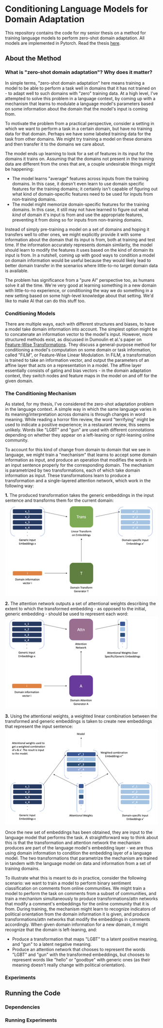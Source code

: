 # Conditioning Language Models for Domain Adaptation

This repository contains the code for my senior thesis on a method for training language models to perform zero-shot domain adaptation. All models are implemented in Pytorch. Read the thesis [here](https://www.dropbox.com/s/qu3k4m6lou60u5b/Thesis_Final_Report.pdf?dl=0).

## About the Method

### What is "zero-shot domain adaptation"? Why does it matter?

In simple terms, "zero-shot domain adaptation" here means training a model to be able to perform a task well in domains that it has not trained on - to adapt well to such domains with "zero" training data. At a high level, I've attempted to solve this problem in a language context, by coming up with a mechanism that learns to modulate a language model's parameters based on some information about the domain that the model's input is coming from.

To motivate the problem from a practical perspective, consider a setting in which we want to perform a task in a certain domain, but have no training data for that domain. Perhaps we have some labeled training data for the task from other domains. We might try training a model on these domains and then transfer it to the domains we care about.

The model ends up learning to look for a set of features in its input for the domains it trains on. Assuming that the domains not present in the training data are different from the ones that are, a couple undesirable things might be happening:
- The model learns "average" features across inputs from the training domains. In this case, it doesn't even learn to use domain specific features for the training domains; it certainly isn't capable of figuring out what kind of domain-specific features need to be used for inputs from non-training domains. 
- The model might memorize domain-specific features for the training domains. In this case, it still may not have learned to figure out what *kind* of domain it's input is from and use the appropriate features, preventing it from doing so for inputs from non-training domains.

Instead of simply pre-training a model on a set of domains and hoping it transfers well to other ones, we might explicitly provide it with some information about the domain that its input is from, both at training and test time. If the information accurately represents domain similarity, the model should learn to modify the features it uses based on the kind of domain its input is from. In a nutshell, coming up with good ways to condition a model on domain information would be useful because they would likely lead to better domain transfer in the scenarios where little-to-no target domain data is available. 

The problem has significance from a "pure AI" perspective too, as humans solve it all the time. We're very good at learning something in a new domain with little-to-no experience, or conditioning the way we do something in a new setting based on some high-level knowledge about that setting. We'd like to make AI that can do this stuff too. 

### Conditioning Models

There are multiple ways, each with different structures and biases, to have a model take domain information into account. The simplest option might be to concatenate an information vector to the model's input. However, more structured methods exist, as discussed in Dumoulin et al.'s paper on [Feature-Wise Transformations](https://distill.pub/2018/feature-wise-transformations/). They discuss a general-purpose method for conditioning a model's computation on some domain or task information, called "FiLM", or Feature-Wise Linear Modulation. In FiLM, a transformation is trained to take an information vector, and output the parameters of an affine layer that acts on a representation in a model. The affine layer essentially consists of gating and bias vectors - in the domain adaptation context, they switch nodes and feature maps in the model on and off for the given domain. 



### The Conditioning Mechanism

As stated, for my thesis, I've considered the zero-shot adaptation problem in the language context. A simple way in which the same language varies in its meaning/interpretation across domains is through changes in word meaning. While reading a horror film review, the word "terrifying" might be used to indicate a positive experience; in a restaurant review, this seems unlikely. Words like "LGBT" and "gun" are used with different connotations depending on whether they appear on a left-leaning or right-leaning online community. 

To account for this kind of change from domain to domain that we see in language, we might train a "mechanism" that learns to accept some domain information as input, and produce an operation that modifies the words in an input sentence properly for the corresponding domain. The mechanism is parametrized by two transformations, each of which take domain information as input. These transformations learn to produce a transformation and a single-layered attention network, which work in the following way:

**1.** The produced transformation takes the generic embeddings in the input sentence and transforms them for the current domain:
![Mechanism Transformation](images/Mech1.png)

**2.** The attention network outputs a set of attentional weights describing the extent to which the transformed embedding - as opposed to the initial, generic embedding - should be used to represent each word:
![Attention Network](images/Mech2.png)

**3.** Using the attentional weights, a weighted linear combination between the transformed and generic embeddings is taken to create new embeddings that represent the input sentence:
![Weighted Combination](images/Mech3.png)

Once the new set of embeddings has been obtained, they are input to the language model that performs the task. A straightforward way to think about this is that the transformation and attention network the mechanism produces are part of the language model's embedding layer - we are thus using domain information to condition the embedding layer of a language model. The two transformations that parametrize the mechanism are trained in tandem with the language model on data and information from a set of training domains.

To illustrate what this is meant to do in practice, consider the following scenario: we want to train a model to perform binary sentiment classification on comments from online communities. We might train a model to perform the task on comments from a subset of communities, and train a mechanism simultaneously to produce transformations/attn networks that modify a comment's embeddings for the online community that it is from. During training, the mechanism might learn to recognize indicators of political orientation from the domain information it is given, and produce transformations/attn networks that modify the embeddings in comments accordingly. When given domain information for a new domain, it might recognize that the domain is left-leaning, and: 
- Produce a transformation that maps "LGBT" to a latent positive meaning, and "gun" to a latent negative meaning.
- Produce an attention network that chooses to represent the words "LGBT" and "gun" with the transformed embeddings, but chooses to represent words like "hello" or "goodbye" with generic ones (as their meaning doesn't really change with political orientation). 

### Experiments

## Running the Code

### Dependencies

### Running Experiments
